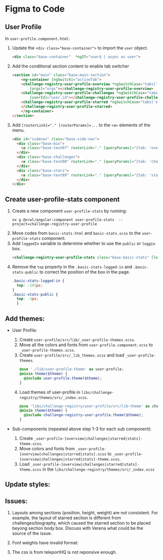 # Figma to Code

## User Profile

In `user-profile.component.html`:

1. Update the `<div class="base-container">` to import the `user` object.
    ```html
    <div class="base-container"  *ngIf="user$ | async as user">
    ```
2. Add the conditional section content to enable tab switcher
    ```html
    <section id="main" class="base-main-section">
        <ng-container [ngSwitch]="activeTab">
        <challenge-registry-user-profile-overview *ngSwitchCase="tabs['overview']" [user]="user"
            [orgs]="orgs"></challenge-registry-user-profile-overview>
        <challenge-registry-user-profile-challenges *ngSwitchCase="tabs['challenges']"
            [userId]="user.id"></challenge-registry-user-profile-challenges>
        <challenge-registry-user-profile-starred *ngSwitchCase="tabs['starred']" [user]="user" [loggedIn]="loggedIn">
        </challenge-registry-user-profile-starred>
        </ng-container>
    </section>
    ```
3. Add `[routerLink]="." [routerParams]=...` to the `<a>` elements of the menu.
    ```html
    <div id="sidenav" class="base-side-nav">
      <div class="base-bio">
        <a class="base-text07" routerLink="." [queryParams]="{tab: 'overview'}">Biography</a>
      </div>
      <div class="base-challenges">
        <a class="base-text08" routerLink="." [queryParams]="{tab: 'challenges'}">Challenges</a>
      </div>
      <div class="base-stars">
        <a class="base-text09" routerLink="." [queryParams]="{tab: 'starred'}">Starred</a>
      </div>
    </div>
    ```
## Create user-profile-stats component

 1. Create a new component `user-profile-stats` by running:
    ```console
    nx g @nrwl/angular:component user-profile-stats  --project=challenge-registry-user-profile
    ```
 2. Move codes from `basic-stats.html` and `basic-stats.scss` to the `user-profile-stats` component.
 3. Add `loggedIn` variable to determine whether to use the `public` or `loggin` box.
    ```html
    <challenge-registry-user-profile-stats class="base-basic-stats" [loggedIn]="loggedIn"></challenge-registry-user-profile-stats>
    ```
 4. Remove the `top` property in the `.basic-stats-logged-in` and `.basic-stats-public` to correct the position of the box in the page.
    ```scss
    .basic-stats-logged-in {
      top: -141px;
    }
    .basic-stats-public {
      top: -1px;
      }
    ```

 ## Add themes:

- User Profile: 
    1. Create `user-profile/src/lib/_user-profile-themes.scss`. 
    2. Move all the colors and fonts from `user-profile.component.scss` to `_user-profile-themes.scss`. 
    3. Create `user-profile/src/_lib_themes.scss` and load `_user-profile-themes`.
        ```scss
        @use './lib/user-profile-theme' as user-profile;
        @mixin theme($theme) {
          @include user-profile.theme($theme);
        }
        ```
    4. Load themes of user-profile in `libs/challenge-registry/themes/src/_index.scss`.
        ```scss
        @use 'libs/challenge-registry/user-profile/src/lib-theme' as challenge-registry-user-profile;
        @mixin theme($theme) {
          @include challenge-registry-user-profile.theme($theme);
        }
        ```

- Sub-components (repeated above step 1-3 for each sub component):
    1. Create `_user-profile-[overview|challenges|starred|stats]-theme.scss`.
    2. Move colors and fonts from `_user-profile-[overview|challenges|starred|stats].scss` to `_user-profile-[overview|challenges|starred|stats]-theme.scss`.
    3. Load `_user-profile-[overview|challenges|starred|stats]-theme.scss` in the `libs/challenge-registry/themes/src/_index.scss`

## Update styles:



 ## Issues:

1. Layouts among sections (position, height, weight) are not consistent. For example, the layout of starred section is different from challenges/biography, which caused the starred section to be placed beyong section body box. Discuss with Verena what could be the source of the issue.

2. Font weights have invalid format:

2. The css is from teleportHQ is not reponsive enough.

